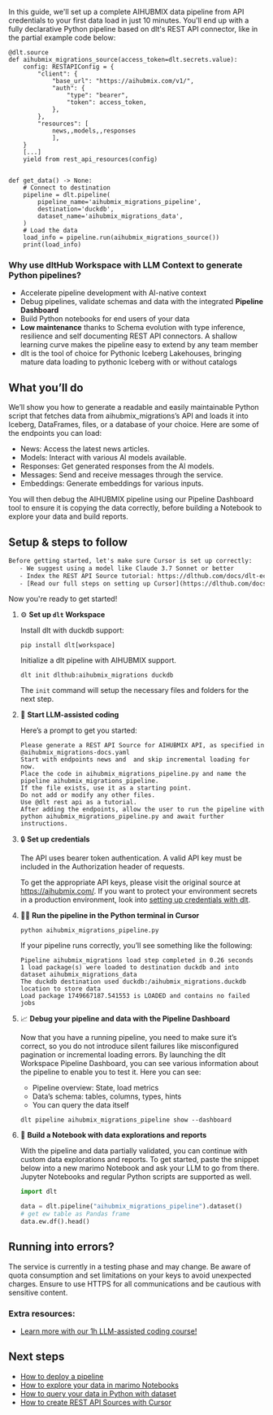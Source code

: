 In this guide, we'll set up a complete AIHUBMIX data pipeline from API credentials to your first data load in just 10 minutes. You'll end up with a fully declarative Python pipeline based on dlt's REST API connector, like in the partial example code below:

```python-outcome
@dlt.source
def aihubmix_migrations_source(access_token=dlt.secrets.value):
    config: RESTAPIConfig = {
        "client": {
            "base_url": "https://aihubmix.com/v1/",
            "auth": {
                "type": "bearer",
                "token": access_token,
            },
        },
        "resources": [
            news,,models,,responses
            ],
    }
    [...]
    yield from rest_api_resources(config)


def get_data() -> None:
    # Connect to destination
    pipeline = dlt.pipeline(
        pipeline_name='aihubmix_migrations_pipeline',
        destination='duckdb',
        dataset_name='aihubmix_migrations_data', 
    )
    # Load the data
    load_info = pipeline.run(aihubmix_migrations_source())
    print(load_info) 
```

### Why use dltHub Workspace with LLM Context to generate Python pipelines?

- Accelerate pipeline development with AI-native context
- Debug pipelines, validate schemas and data with the integrated **Pipeline Dashboard**
- Build Python notebooks for end users of your data
- **Low maintenance** thanks to Schema evolution with type inference, resilience and self documenting REST API connectors. A shallow learning curve makes the pipeline easy to extend by any team member
- dlt is the tool of choice for Pythonic Iceberg Lakehouses, bringing mature data loading to pythonic Iceberg with or without catalogs

## What you’ll do

We’ll show you how to generate a readable and easily maintainable Python script that fetches data from aihubmix_migrations’s API and loads it into Iceberg, DataFrames, files, or a database of your choice. Here are some of the endpoints you can load:

- News: Access the latest news articles.
- Models: Interact with various AI models available.
- Responses: Get generated responses from the AI models.
- Messages: Send and receive messages through the service.
- Embeddings: Generate embeddings for various inputs.

You will then debug the AIHUBMIX pipeline using our Pipeline Dashboard tool to ensure it is copying the data correctly, before building a Notebook to explore your data and build reports.

## Setup & steps to follow

```default
Before getting started, let's make sure Cursor is set up correctly:
   - We suggest using a model like Claude 3.7 Sonnet or better
   - Index the REST API Source tutorial: https://dlthub.com/docs/dlt-ecosystem/verified-sources/rest_api/ and add it to context as **@dlt rest api**
   - [Read our full steps on setting up Cursor](https://dlthub.com/docs/dlt-ecosystem/llm-tooling/cursor-restapi#23-configuring-cursor-with-documentation)
```

Now you're ready to get started!

1. ⚙️ **Set up `dlt` Workspace**
    
    Install dlt with duckdb support:
    ```shell
    pip install dlt[workspace]
    ```

    Initialize a dlt pipeline with AIHUBMIX support.
    ```shell
    dlt init dlthub:aihubmix_migrations duckdb
    ```

    The `init` command will setup the necessary files and folders for the next step.
    
2. 🤠 **Start LLM-assisted coding**
    
    Here’s a prompt to get you started:
    
    ```prompt
    Please generate a REST API Source for AIHUBMIX API, as specified in @aihubmix_migrations-docs.yaml 
    Start with endpoints news and  and skip incremental loading for now. 
    Place the code in aihubmix_migrations_pipeline.py and name the pipeline aihubmix_migrations_pipeline. 
    If the file exists, use it as a starting point. 
    Do not add or modify any other files. 
    Use @dlt rest api as a tutorial. 
    After adding the endpoints, allow the user to run the pipeline with python aihubmix_migrations_pipeline.py and await further instructions.
    ```

    
3. 🔒 **Set up credentials** 
    
    The API uses bearer token authentication. A valid API key must be included in the Authorization header of requests.
    
    To get the appropriate API keys, please visit the original source at https://aihubmix.com/.
    If you want to protect your environment secrets in a production environment, look into [setting up credentials with dlt](https://dlthub.com/docs/walkthroughs/add_credentials).
    
4. 🏃‍♀️ **Run the pipeline in the Python terminal in Cursor**
    
    ```shell
    python aihubmix_migrations_pipeline.py
    ```
    
    If your pipeline runs correctly, you’ll see something like the following:
    
    ```shell
    Pipeline aihubmix_migrations load step completed in 0.26 seconds
    1 load package(s) were loaded to destination duckdb and into dataset aihubmix_migrations_data
    The duckdb destination used duckdb:/aihubmix_migrations.duckdb location to store data
    Load package 1749667187.541553 is LOADED and contains no failed jobs
    ```
    
5. 📈 **Debug your pipeline and data with the Pipeline Dashboard**

    Now that you have a running pipeline, you need to make sure it’s correct, so you do not introduce silent failures like misconfigured pagination or incremental loading errors. By launching the dlt Workspace Pipeline Dashboard, you can see various information about the pipeline to enable you to test it. Here you can see:
    - Pipeline overview: State, load metrics
    - Data’s schema: tables, columns, types, hints
    - You can query the data itself
    
    ```shell
    dlt pipeline aihubmix_migrations_pipeline show --dashboard
    ```
    
6. 🐍 **Build a Notebook with data explorations and reports**

    With the pipeline and data partially validated, you can continue with custom data explorations and reports. To get started, paste the snippet below into a new marimo Notebook and ask your LLM to go from there. Jupyter Notebooks and regular Python scripts are supported as well.

    
    ```python
    import dlt

   data = dlt.pipeline("aihubmix_migrations_pipeline").dataset()
   # get ew table as Pandas frame
   data.ew.df().head()
    ```

## Running into errors?

The service is currently in a testing phase and may change. Be aware of quota consumption and set limitations on your keys to avoid unexpected charges. Ensure to use HTTPS for all communications and be cautious with sensitive content.

### Extra resources:

- [Learn more with our 1h LLM-assisted coding course!](https://www.youtube.com/watch?v=GGid70rnJuM)

## Next steps

- [How to deploy a pipeline](https://dlthub.com/docs/walkthroughs/deploy-a-pipeline)
- [How to explore your data in marimo Notebooks](https://dlthub.com/docs/general-usage/dataset-access/marimo)
- [How to query your data in Python with dataset](https://dlthub.com/docs/general-usage/dataset-access/dataset)
- [How to create REST API Sources with Cursor](https://dlthub.com/docs/dlt-ecosystem/llm-tooling/cursor-restapi)